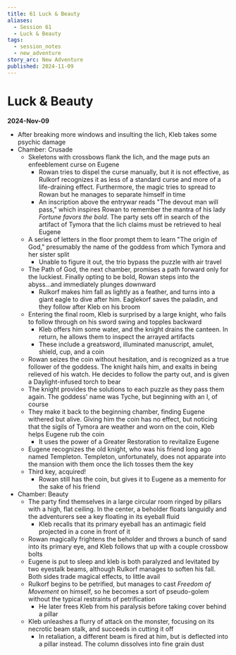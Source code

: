 ```yaml
---
title: 61 Luck & Beauty
aliases:
  - Session 61
  - Luck & Beauty
tags:
  - session_notes
  - new_adventure
story_arc: New Adventure
published: 2024-11-09
---
```

# Luck & Beauty
**2024-Nov-09**

- After breaking more windows and insulting the lich, Kleb takes some psychic damage
- Chamber: Crusade
	- Skeletons with crossbows flank the lich, and the mage puts an enfeeblement curse on Eugene
		- Rowan tries to dispel the curse manually, but it is not effective, as Rulkorf recognizes it as less of a standard curse and more of a life-draining effect. Furthermore, the magic tries to spread to Rowan but he manages to separate himself in time
		- An inscription above the entrywar reads "The devout man will pass," which inspires Rowan to remember the mantra of his lady *Fortune favors the bold*. The party sets off in search of the artifact of Tymora that the lich claims must be retrieved to heal Eugene
	- A series of letters in the floor prompt them to learn "The origin of God," presumably the name of the goddess from which Tymora and her sister split
		- Unable to figure it out, the trio bypass the puzzle with air travel
	- The Path of God, the next chamber, promises a path forward only for the luckiest. Finally opting to be bold, Rowan steps into the abyss...and immediately plunges downward
		- Rulkorf makes him fall as lightly as a feather, and turns into a giant eagle to dive after him. Eaglekorf saves the paladin, and they follow after Kleb on his broom
	- Entering the final room, Kleb is surprised by a large knight, who fails to follow through on his sword swing and topples backward
		- Kleb offers him some water, and the knight drains the canteen. In return, he allows them to inspect the arrayed artifacts
		- These include a greatsword, illuminated manuscript, amulet, shield, cup, and a coin
	- Rowan seizes the coin without hesitation, and is recognized as a true follower of the goddess. The knight hails him, and exalts in being relieved of his watch. He decides to follow the party out, and is given a Daylight-infused torch to bear
	- The knight provides the solutions to each puzzle as they pass them again. The goddess' name was Tyche, but beginning with an I, of course
	- They make it back to the beginning chamber, finding Eugene withered but alive. Giving him the coin has no effect, but noticing that the sigils of Tymora are weather and worn on the coin, Kleb helps Eugene rub the coin
		- It uses the power of a Greater Restoration to revitalize Eugene
	- Eugene recognizes the old knight, who was his friend long ago named Templeton. Templeton, unfortunately, does not apparate into the mansion with them once the lich tosses them the key
	- Third key, acquired!
		- Rowan still has the coin, but gives it to Eugene as a memento for the sake of his friend
- Chamber: Beauty
	- The party find themselves in a large circular room ringed by pillars with a high, flat ceiling. In the center, a beholder floats languidly and the adventurers see a key floating in its eyeball fluid
		- Kleb recalls that its primary eyeball has an antimagic field projected in a cone in front of it
	- Rowan magically frightens the beholder and throws a bunch of sand into its primary eye, and Kleb follows that up with a couple crossbow bolts
	- Eugene is put to sleep and kleb is both paralyzed and levitated by two eyestalk beams, although Rulkorf manages to soften his fall. Both sides trade magical effects, to little avail
	- Rulkorf begins to be petrified, but manages to cast *Freedom of Movement* on himself, so he becomes a sort of pseudo-golem without the typical restraints of petrification
		- He later frees Kleb from his paralysis before taking cover behind a pillar
	- Kleb unleashes a flurry of attack on the monster, focusing on its necrotic beam stalk, and succeeds in cutting it off
		- In retaliation, a different beam is fired at him, but is deflected into a pillar instead. The column dissolves into fine grain dust